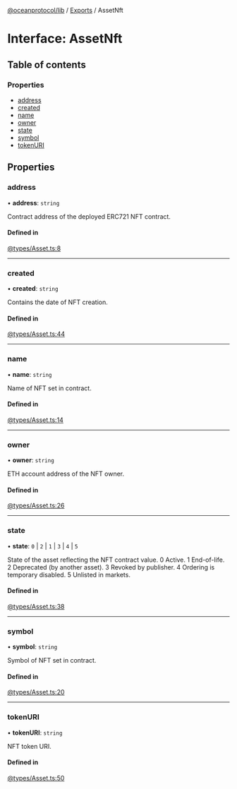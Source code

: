 [@oceanprotocol/lib](../README.md) / [Exports](../modules.md) / AssetNft

# Interface: AssetNft

## Table of contents

### Properties

- [address](AssetNft.md#address)
- [created](AssetNft.md#created)
- [name](AssetNft.md#name)
- [owner](AssetNft.md#owner)
- [state](AssetNft.md#state)
- [symbol](AssetNft.md#symbol)
- [tokenURI](AssetNft.md#tokenuri)

## Properties

### address

• **address**: `string`

Contract address of the deployed ERC721 NFT contract.

#### Defined in

[@types/Asset.ts:8](https://github.com/oceanprotocol/ocean.js/blob/c99bc5c6/src/@types/Asset.ts#L8)

___

### created

• **created**: `string`

Contains the date of NFT creation.

#### Defined in

[@types/Asset.ts:44](https://github.com/oceanprotocol/ocean.js/blob/c99bc5c6/src/@types/Asset.ts#L44)

___

### name

• **name**: `string`

Name of NFT set in contract.

#### Defined in

[@types/Asset.ts:14](https://github.com/oceanprotocol/ocean.js/blob/c99bc5c6/src/@types/Asset.ts#L14)

___

### owner

• **owner**: `string`

ETH account address of the NFT owner.

#### Defined in

[@types/Asset.ts:26](https://github.com/oceanprotocol/ocean.js/blob/c99bc5c6/src/@types/Asset.ts#L26)

___

### state

• **state**: ``0`` \| ``2`` \| ``1`` \| ``3`` \| ``4`` \| ``5``

State of the asset reflecting the NFT contract value.
0	Active.
1	End-of-life.
2	Deprecated (by another asset).
3	Revoked by publisher.
4	Ordering is temporary disabled.
5  Unlisted in markets.

#### Defined in

[@types/Asset.ts:38](https://github.com/oceanprotocol/ocean.js/blob/c99bc5c6/src/@types/Asset.ts#L38)

___

### symbol

• **symbol**: `string`

Symbol of NFT set in contract.

#### Defined in

[@types/Asset.ts:20](https://github.com/oceanprotocol/ocean.js/blob/c99bc5c6/src/@types/Asset.ts#L20)

___

### tokenURI

• **tokenURI**: `string`

NFT token URI.

#### Defined in

[@types/Asset.ts:50](https://github.com/oceanprotocol/ocean.js/blob/c99bc5c6/src/@types/Asset.ts#L50)
